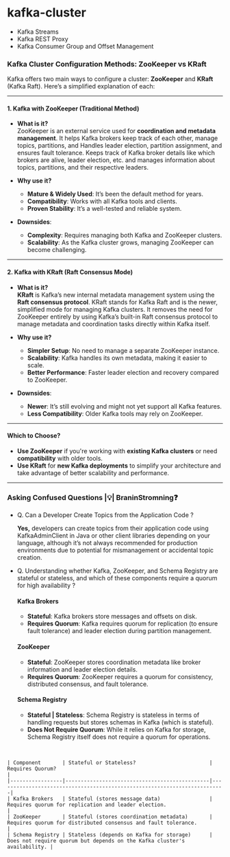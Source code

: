 # kafka-cluster



- Kafka Streams
- Kafka REST Proxy 
- Kafka Consumer Group and Offset Management


### Kafka Cluster Configuration Methods: ZooKeeper vs KRaft

Kafka offers two main ways to configure a cluster: **ZooKeeper** and **KRaft** (Kafka Raft). Here’s a simplified explanation of each:

---

#### 1. **Kafka with ZooKeeper (Traditional Method)**

- **What is it?**  
  ZooKeeper is an external service used for **coordination and metadata management**. It helps Kafka brokers keep track of each other, manage topics, partitions, and Handles leader election, partition assignment, and   
  ensures fault tolerance. Keeps track of Kafka broker details like which brokers are alive, leader election, etc. and manages information about topics, partitions, and their respective leaders.
  
- **Why use it?**  
  - **Mature & Widely Used**: It’s been the default method for years.
  - **Compatibility**: Works with all Kafka tools and clients.
  - **Proven Stability**: It’s a well-tested and reliable system.

- **Downsides**:  
  - **Complexity**: Requires managing both Kafka and ZooKeeper clusters.
  - **Scalability**: As the Kafka cluster grows, managing ZooKeeper can become challenging.

---

#### 2. **Kafka with KRaft (Raft Consensus Mode)**

- **What is it?**  
  **KRaft** is Kafka’s new internal metadata management system using the **Raft consensus protocol**. KRaft stands for Kafka Raft and is the newer, simplified mode for managing Kafka clusters. It removes the need for ZooKeeper entirely by using Kafka’s built-in Raft consensus protocol to manage metadata and coordination tasks directly within Kafka itself. 

- **Why use it?**  
  - **Simpler Setup**: No need to manage a separate ZooKeeper instance.
  - **Scalability**: Kafka handles its own metadata, making it easier to scale.
  - **Better Performance**: Faster leader election and recovery compared to ZooKeeper.

- **Downsides**:  
  - **Newer**: It’s still evolving and might not yet support all Kafka features.
  - **Less Compatibility**: Older Kafka tools may rely on ZooKeeper.

---

#### **Which to Choose?**

- **Use ZooKeeper** if you're working with **existing Kafka clusters** or need **compatibility** with older tools.
- **Use KRaft** for **new Kafka deployments** to simplify your architecture and take advantage of better scalability and performance.


---
### Asking Confused Questions |💡| BraninStromning❓

- Q. Can a Developer Create Topics from the Application Code ?

    **Yes,** developers can create topics from their application code using KafkaAdminClient in Java or other client libraries depending on your language, although it’s not always recommended for production environments 
             due to potential for mismanagement or accidental topic creation.
  
- Q. Understanding whether Kafka, ZooKeeper, and Schema Registry are stateful or stateless, and which of these components require a quorum for high availability ?

    #### Kafka Brokers
    - **Stateful**: Kafka brokers store messages and offsets on disk.
    - **Requires Quorum**: Kafka requires quorum for replication (to ensure fault tolerance) and leader election during partition management.
    
    #### ZooKeeper
    - **Stateful**: ZooKeeper stores coordination metadata like broker information and leader election details.
    - **Requires Quorum**: ZooKeeper requires a quorum for consistency, distributed consensus, and fault tolerance.
    
    #### Schema Registry
    - **Stateful | Stateless**: Schema Registry is stateless in terms of handling requests but stores schemas in Kafka (which is stateful).
    - **Does Not Require Quorum**: While it relies on Kafka for storage, Schema Registry itself does not require a quorum for operations.

</br>

    | Component       | Stateful or Stateless?                        | Requires Quorum?                                                         |
    |-----------------|-----------------------------------------------|--------------------------------------------------------------------------|
    | Kafka Brokers   | Stateful (stores message data)                | Requires quorum for replication and leader election.                     |
    | ZooKeeper       | Stateful (stores coordination metadata)       | Requires quorum for distributed consensus and fault tolerance.           |
    | Schema Registry | Stateless (depends on Kafka for storage)      | Does not require quorum but depends on the Kafka cluster's availability. |
